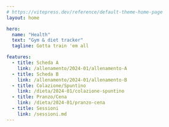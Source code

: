 ```yaml
---
# https://vitepress.dev/reference/default-theme-home-page
layout: home

hero:
  name: "Health"
  text: "Gym & diet tracker"
  tagline: Gotta train 'em all

features:
  - title: Scheda A
    link: /allenamento/2024-01/allenamento-A
  - title: Scheda B
    link: /allenamento/2024-01/allenamento-B
  - title: Colazione/Spuntino
    link: /dieta/2024-01/colazione-spuntino
  - title: Pranzo/Cena
    link: /dieta/2024-01/pranzo-cena
  - title: Sessioni
    link: /sessioni.md
---
```

